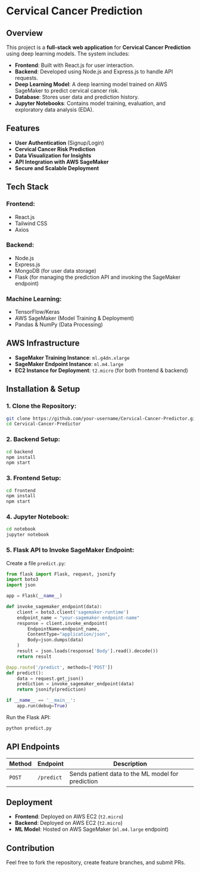 # Cervical Cancer Prediction

## Overview

This project is a **full-stack web application** for **Cervical Cancer Prediction** using deep learning models. The system includes:

- **Frontend**: Built with React.js for user interaction.
- **Backend**: Developed using Node.js and Express.js to handle API requests.
- **Deep Learning Model**: A deep learning model trained on AWS SageMaker to predict cervical cancer risk.
- **Database**: Stores user data and prediction history.
- **Jupyter Notebooks**: Contains model training, evaluation, and exploratory data analysis (EDA).

## Features

- **User Authentication** (Signup/Login)
- **Cervical Cancer Risk Prediction**
- **Data Visualization for Insights**
- **API Integration with AWS SageMaker**
- **Secure and Scalable Deployment**

## Tech Stack

### Frontend:

- React.js
- Tailwind CSS
- Axios

### Backend:

- Node.js
- Express.js
- MongoDB (for user data storage)
- Flask (for managing the prediction API and invoking the SageMaker endpoint)

### Machine Learning:

- TensorFlow/Keras
- AWS SageMaker (Model Training & Deployment)
- Pandas & NumPy (Data Processing)

## AWS Infrastructure

- **SageMaker Training Instance**: `ml.g4dn.xlarge`
- **SageMaker Endpoint Instance**: `ml.m4.large`
- **EC2 Instance for Deployment**: `t2.micro` (for both frontend & backend)

## Installation & Setup

### 1. Clone the Repository:

```bash
git clone https://github.com/your-username/Cervical-Cancer-Predictor.git
cd Cervical-Cancer-Predictor
```

### 2. Backend Setup:

```bash
cd backend
npm install
npm start
```

### 3. Frontend Setup:

```bash
cd frontend
npm install
npm start
```

### 4. Jupyter Notebook:

```bash
cd notebook
jupyter notebook
```

### 5. Flask API to Invoke SageMaker Endpoint:

Create a file `predict.py`:

```python
from flask import Flask, request, jsonify
import boto3
import json

app = Flask(__name__)

def invoke_sagemaker_endpoint(data):
    client = boto3.client('sagemaker-runtime')
    endpoint_name = "your-sagemaker-endpoint-name"
    response = client.invoke_endpoint(
        EndpointName=endpoint_name,
        ContentType="application/json",
        Body=json.dumps(data)
    )
    result = json.loads(response['Body'].read().decode())
    return result

@app.route('/predict', methods=['POST'])
def predict():
    data = request.get_json()
    prediction = invoke_sagemaker_endpoint(data)
    return jsonify(prediction)

if __name__ == '__main__':
    app.run(debug=True)
```

Run the Flask API:

```bash
python predict.py
```

## API Endpoints

| Method | Endpoint   | Description                                       |
| ------ | ---------- | ------------------------------------------------- |
| `POST` | `/predict` | Sends patient data to the ML model for prediction |

## Deployment

- **Frontend**: Deployed on AWS EC2 (`t2.micro`)
- **Backend**: Deployed on AWS EC2 (`t2.micro`)
- **ML Model**: Hosted on AWS SageMaker (`ml.m4.large` endpoint)

## Contribution

Feel free to fork the repository, create feature branches, and submit PRs.
